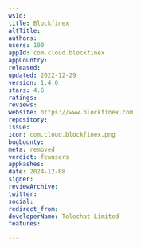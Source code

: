 ```yaml
---
wsId: 
title: Blockfinex
altTitle: 
authors: 
users: 100
appId: com.cloud.blockfinex
appCountry: 
released: 
updated: 2022-12-29
version: 1.4.0
stars: 4.6
ratings: 
reviews: 
website: https://www.blockfinex.com
repository: 
issue: 
icon: com.cloud.blockfinex.png
bugbounty: 
meta: removed
verdict: fewusers
appHashes: 
date: 2024-12-08
signer: 
reviewArchive: 
twitter: 
social: 
redirect_from: 
developerName: Telechat Limited
features: 

---
```


